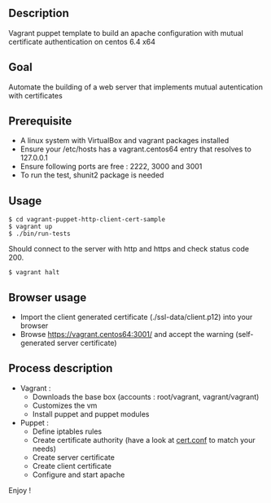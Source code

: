 ## Description

Vagrant puppet template to build an apache configuration with mutual certificate authentication on centos 6.4 x64

## Goal

Automate the building of a web server that implements mutual autentication with certificates

## Prerequisite

- A linux system with VirtualBox and vagrant packages installed
- Ensure your /etc/hosts has a vagrant.centos64 entry that resolves to 127.0.0.1
- Ensure following ports are free : 2222, 3000 and 3001
- To run the test, shunit2 package is needed

## Usage

    $ cd vagrant-puppet-http-client-cert-sample
    $ vagrant up
    $ ./bin/run-tests

Should connect to the server with http and https and check status code 200.

    $ vagrant halt

## Browser usage

- Import the client generated certificate (./ssl-data/client.p12) into your browser
- Browse https://vagrant.centos64:3001/ and accept the warning (self-generated server certificate)

## Process description

- Vagrant :
  - Downloads the base box (accounts : root/vagrant, vagrant/vagrant)
  - Customizes the vm
  - Install puppet and puppet modules
- Puppet :
  - Define iptables rules
  - Create certificate authority (have a look at [cert.conf](https://github.com/openhoat/vagrant-puppet-http-client-cert-sample/tree/master/ssl-data/cert.conf) to match your needs)
  - Create server certificate
  - Create client certificate
  - Configure and start apache


Enjoy !
